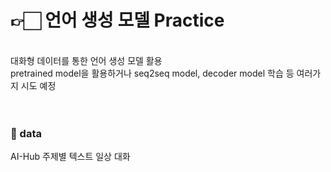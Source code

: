 # 👉🏻 언어 생성 모델 Practice
<br>
대화형 데이터를 통한 언어 생성 모델 활용<br>
pretrained model을 활용하거나 seq2seq model, decoder model 학습 등 여러가지 시도 예정<br><br><br>

### 💾 data
AI-Hub  주제별 텍스트 일상 대화<br>